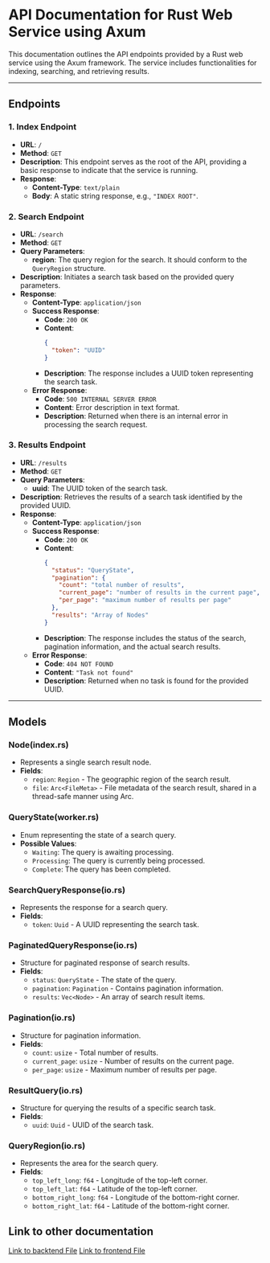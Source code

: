 # API Documentation for Rust Web Service using Axum

This documentation outlines the API endpoints provided by a Rust web service using the Axum framework. The service includes functionalities for indexing, searching, and retrieving results.


---

## Endpoints

### 1. Index Endpoint

- **URL**: `/`
- **Method**: `GET`
- **Description**: This endpoint serves as the root of the API, providing a basic response to indicate that the service is running.
- **Response**:
  - **Content-Type**: `text/plain`
  - **Body**: A static string response, e.g., `"INDEX ROOT"`.

### 2. Search Endpoint

- **URL**: `/search`
- **Method**: `GET`
- **Query Parameters**:
  - **region**: The query region for the search. It should conform to the `QueryRegion` structure.
- **Description**: Initiates a search task based on the provided query parameters.
- **Response**:
  - **Content-Type**: `application/json`
  - **Success Response**:
    - **Code**: `200 OK`
    - **Content**: 
      ```json
      {
        "token": "UUID"
      }
      ```
    - **Description**: The response includes a UUID token representing the search task.
  - **Error Response**:
    - **Code**: `500 INTERNAL SERVER ERROR`
    - **Content**: Error description in text format.
    - **Description**: Returned when there is an internal error in processing the search request.

### 3. Results Endpoint

- **URL**: `/results`
- **Method**: `GET`
- **Query Parameters**:
  - **uuid**: The UUID token of the search task.
- **Description**: Retrieves the results of a search task identified by the provided UUID.
- **Response**:
  - **Content-Type**: `application/json`
  - **Success Response**:
    - **Code**: `200 OK`
    - **Content**: 
      ```json
      {
        "status": "QueryState",
        "pagination": {
          "count": "total number of results",
          "current_page": "number of results in the current page",
          "per_page": "maximum number of results per page"
        },
        "results": "Array of Nodes"
      }
      ```
    - **Description**: The response includes the status of the search, pagination information, and the actual search results.
  - **Error Response**:
    - **Code**: `404 NOT FOUND`
    - **Content**: `"Task not found"`
    - **Description**: Returned when no task is found for the provided UUID.

---

## Models

### Node(index.rs)
- Represents a single search result node.
- **Fields**:
  - `region`: `Region` - The geographic region of the search result.
  - `file`: `Arc<FileMeta>` - File metadata of the search result, shared in a thread-safe manner using Arc.

### QueryState(worker.rs)
- Enum representing the state of a search query.
- **Possible Values**:
  - `Waiting`: The query is awaiting processing.
  - `Processing`: The query is currently being processed.
  - `Complete`: The query has been completed.

### SearchQueryResponse(io.rs)
- Represents the response for a search query.
- **Fields**:
  - `token`: `Uuid` - A UUID representing the search task.

### PaginatedQueryResponse(io.rs)
- Structure for paginated response of search results.
- **Fields**:
  - `status`: `QueryState` - The state of the query.
  - `pagination`: `Pagination` - Contains pagination information.
  - `results`: `Vec<Node>` - An array of search result items.

### Pagination(io.rs)
- Structure for pagination information.
- **Fields**:
  - `count`: `usize` - Total number of results.
  - `current_page`: `usize` - Number of results on the current page.
  - `per_page`: `usize` - Maximum number of results per page.

### ResultQuery(io.rs)
- Structure for querying the results of a specific search task.
- **Fields**:
  - `uuid`: `Uuid` - UUID of the search task.

### QueryRegion(io.rs)
- Represents the area for the search query.
- **Fields**:
  - `top_left_long`: `f64` - Longitude of the top-left corner.
  - `top_left_lat`: `f64` - Latitude of the top-left corner.
  - `bottom_right_long`: `f64` - Longitude of the bottom-right corner.
  - `bottom_right_lat`: `f64` - Latitude of the bottom-right corner.


## Link to other documentation
[Link to backtend File](./backend_documentation.md)
[Link to frontend File](./frontend_documentation.md)
